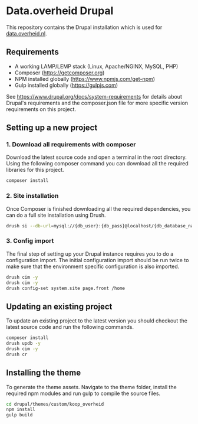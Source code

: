 # Data.overheid Drupal
This repository contains the Drupal installation which is used for
[data.overheid.nl](https://data.overheid.nl/). 

## Requirements
- A working LAMP/LEMP stack (Linux, Apache/NGINX, MySQL, PHP)
- Composer (https://getcomposer.org)
- NPM installed globally (https://www.npmjs.com/get-npm)
- Gulp installed globally (https://gulpjs.com)

See https://www.drupal.org/docs/system-requirements for details about Drupal's
requirements and the composer.json file for more specific version requirements
on this project.

## Setting up a new project

### 1. Download all requirements with composer
Download the latest source code and open a terminal in the root directory. Using
the following composer command you can download all the required libraries for
this project.

```bash
composer install
```

### 2. Site installation
Once Composer is finished downloading all the required dependencies, you can
do a full site installation using Drush.

```bash
drush si --db-url=mysql://{db_user}:{db_pass}@localhost/{db_database_name} --account-name={username} --account-pass={user_pass}  --site-name='Data overheid'
```

### 3. Config import
The final step of setting up your Drupal instance requires you to do a
configuration import. The initial configuration import should be run twice to
make sure that the environment specific configuration is also imported.

```bash
drush cim -y
drush cim -y
drush config-set system.site page.front /home
```

## Updating an existing project
To update an existing project to the latest version you should checkout the
latest source code and run the following commands.

```bash
composer install
drush updb -y
drush cim -y
drush cr
```

## Installing the theme

To generate the theme assets. Navigate to the theme folder, install the required
npm modules and run gulp to compile the source files.

```bash
cd drupal/themes/custom/koop_overheid
npm install
gulp build
```
